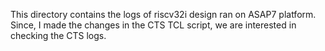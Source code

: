 This directory contains the logs of riscv32i design ran on ASAP7 platform.
Since, I made the changes in the CTS TCL script, we are interested in checking the CTS logs.
